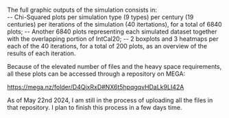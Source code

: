 The full graphic outputs of the simulation consists in:<br>
-- Chi-Squared plots per simulation type (9 types) per century (19 centuries) per iterations of the simulation (40 itertations), 
   for a total of 6840 plots;
-- Another 6840 plots representing each simulated dataset together with the overlapping portion of IntCal20;
-- 2 boxplots and 3 heatmaps per each of the 40 iterations, for a total of 200 plots, as an overview of the results of each iteration.

Because of the elevated number of files and the heavy space requirements, all these plots can be accessed through a repository on MEGA:

https://mega.nz/folder/D4QjxRxD#NX6t5hpqgqvHDaLk9LI42A

As of May 22nd 2024, I am still in the process of uploading all the files in that repository. I plan to finish this process in a few days time.
